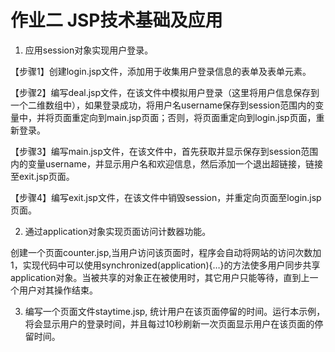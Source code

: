 # 作业二 JSP技术基础及应用

1. 应用session对象实现用户登录。

【步骤1】创建login.jsp文件，添加用于收集用户登录信息的表单及表单元素。

【步骤2】编写deal.jsp文件，在该文件中模拟用户登录（这里将用户信息保存到一个二维数组中），如果登录成功，将用户名username保存到session范围内的变量中，并将页面重定向到main.jsp页面；否则，将页面重定向到login.jsp页面，重新登录。

【步骤3】编写main.jsp文件，在该文件中，首先获取并显示保存到session范围内的变量username，并显示用户名和欢迎信息，然后添加一个退出超链接，链接至exit.jsp页面。

【步骤4】编写exit.jsp文件，在该文件中销毁session，并重定向页面至login.jsp页面。



2. 通过application对象实现页面访问计数器功能。

创建一个页面counter.jsp,当用户访问该页面时，程序会自动将网站的访问次数加1，实现代码中可以使用synchronized(application){…}的方法使多用户同步共享application对象。当被共享的对象正在被使用时，其它用户只能等待，直到上一个用户对其操作结束。



3. 编写一个页面文件staytime.jsp, 统计用户在该页面停留的时间。运行本示例，将会显示用户的登录时间，并且每过10秒刷新一次页面显示用户在该页面的停留时间。

 